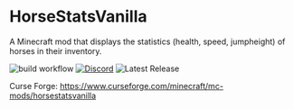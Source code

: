 # HorseStatsVanilla
A Minecraft mod that displays the statistics (health, speed, jumpheight) of horses in their inventory.

![build workflow](https://github.com/d4rkm0nkey/HorseStatsVanilla/actions/workflows/build.yml/badge.svg)
<a href="https://discord.gg/d9cwBkwbe6" rel="some text">![Discord](https://img.shields.io/discord/823189930221240390)</a>
![Latest Release](https://img.shields.io/github/v/release/d4rkm0nkey/HorseStatsVanilla?include_prereleases)

Curse Forge: https://www.curseforge.com/minecraft/mc-mods/horsestatsvanilla
